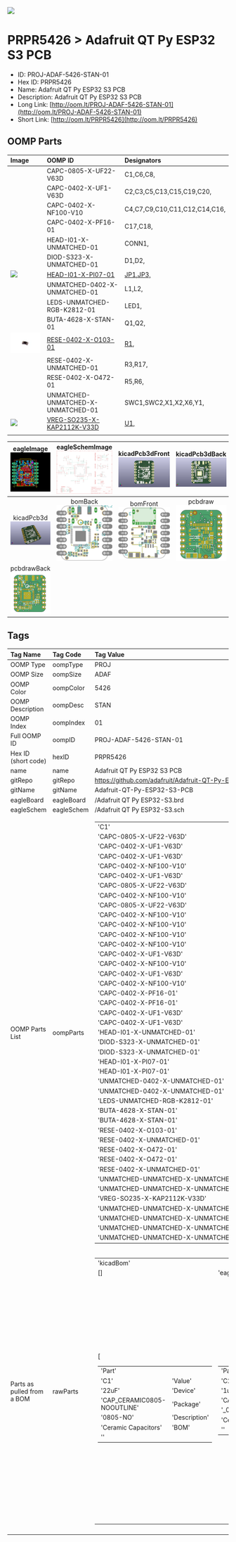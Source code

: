 


  
![][im]
# PRPR5426 > Adafruit QT Py ESP32 S3 PCB

- ID: PROJ-ADAF-5426-STAN-01
- Hex ID: PRPR5426
- Name: Adafruit QT Py ESP32 S3 PCB
- Description: Adafruit QT Py ESP32 S3 PCB
- Long Link: [http://oom.lt/PROJ-ADAF-5426-STAN-01](http://oom.lt/PROJ-ADAF-5426-STAN-01)
- Short Link: [http://oom.lt/PRPR5426](http://oom.lt/PRPR5426)

## OOMP Parts
  

|Image|OOMP ID|Designators|
| :--- | :--- | :--- |
|![]()|CAPC-0805-X-UF22-V63D|C1,C6,C8,|
|![]()|CAPC-0402-X-UF1-V63D|C2,C3,C5,C13,C15,C19,C20,|
|![]()|CAPC-0402-X-NF100-V10|C4,C7,C9,C10,C11,C12,C14,C16,|
|![]()|CAPC-0402-X-PF16-01|C17,C18,|
|![]()|HEAD-I01-X-UNMATCHED-01|CONN1,|
|![]()|DIOD-S323-X-UNMATCHED-01|D1,D2,|
|[![](https://raw.githubusercontent.com/oomlout/oomlout_OOMP_parts_V2/main/HEAD/I01/X/PI07/01/image_140.jpg)](https://github.com/oomlout/oomlout_OOMP_parts_V2/tree/main/HEAD/I01/X/PI07/01/)|[HEAD-I01-X-PI07-01](https://github.com/oomlout/oomlout_OOMP_parts_V2/tree/main/HEAD/I01/X/PI07/01/)|[JP1,JP3,](https://github.com/oomlout/oomlout_OOMP_parts_V2/tree/main/HEAD/I01/X/PI07/01/)|
|![]()|UNMATCHED-0402-X-UNMATCHED-01|L1,L2,|
|![]()|LEDS-UNMATCHED-RGB-K2812-01|LED1,|
|![]()|BUTA-4628-X-STAN-01|Q1,Q2,|
|[![](https://raw.githubusercontent.com/oomlout/oomlout_OOMP_parts_V2/main/RESE/0402/X/O103/01/image_140.jpg)](https://github.com/oomlout/oomlout_OOMP_parts_V2/tree/main/RESE/0402/X/O103/01/)|[RESE-0402-X-O103-01](https://github.com/oomlout/oomlout_OOMP_parts_V2/tree/main/RESE/0402/X/O103/01/)|[R1,](https://github.com/oomlout/oomlout_OOMP_parts_V2/tree/main/RESE/0402/X/O103/01/)|
|![]()|RESE-0402-X-UNMATCHED-01|R3,R17,|
|![]()|RESE-0402-X-O472-01|R5,R6,|
|![]()|UNMATCHED-UNMATCHED-X-UNMATCHED-01|SWC1,SWC2,X1,X2,X6,Y1,|
|[![](https://raw.githubusercontent.com/oomlout/oomlout_OOMP_parts_V2/main/VREG/SO235/X/KAP2112K/V33D/image_140.jpg)](https://github.com/oomlout/oomlout_OOMP_parts_V2/tree/main/VREG/SO235/X/KAP2112K/V33D/)|[VREG-SO235-X-KAP2112K-V33D](https://github.com/oomlout/oomlout_OOMP_parts_V2/tree/main/VREG/SO235/X/KAP2112K/V33D/)|[U1,](https://github.com/oomlout/oomlout_OOMP_parts_V2/tree/main/VREG/SO235/X/KAP2112K/V33D/)|
||||
  

|eagleImage<br>[![](https://raw.githubusercontent.com/oomlout/oomlout_OOMP_projects_V2/main/PROJ/ADAF/5426/STAN/01/eagleImage_140.png)](https://github.com/oomlout/oomlout_OOMP_projects_V2/tree/main/PROJ/ADAF/5426/STAN/01/eagleImage.png)|eagleSchemImage<br>[![](https://raw.githubusercontent.com/oomlout/oomlout_OOMP_projects_V2/main/PROJ/ADAF/5426/STAN/01/eagleSchemImage_140.png)](https://github.com/oomlout/oomlout_OOMP_projects_V2/tree/main/PROJ/ADAF/5426/STAN/01/eagleSchemImage.png)|kicadPcb3dFront<br>[![](https://raw.githubusercontent.com/oomlout/oomlout_OOMP_projects_V2/main/PROJ/ADAF/5426/STAN/01/kicadPcb3dFront_140.png)](https://github.com/oomlout/oomlout_OOMP_projects_V2/tree/main/PROJ/ADAF/5426/STAN/01/kicadPcb3dFront.png)|kicadPcb3dBack<br>[![](https://raw.githubusercontent.com/oomlout/oomlout_OOMP_projects_V2/main/PROJ/ADAF/5426/STAN/01/kicadPcb3dBack_140.png)](https://github.com/oomlout/oomlout_OOMP_projects_V2/tree/main/PROJ/ADAF/5426/STAN/01/kicadPcb3dBack.png)|
| :---: | :---: | :---: | :---: |
|kicadPcb3d<br>[![](https://raw.githubusercontent.com/oomlout/oomlout_OOMP_projects_V2/main/PROJ/ADAF/5426/STAN/01/kicadPcb3d_140.png)](https://github.com/oomlout/oomlout_OOMP_projects_V2/tree/main/PROJ/ADAF/5426/STAN/01/kicadPcb3d.png)|bomBack<br>[![](https://raw.githubusercontent.com/oomlout/oomlout_OOMP_projects_V2/main/PROJ/ADAF/5426/STAN/01/bomBack_140.png)](https://github.com/oomlout/oomlout_OOMP_projects_V2/tree/main/PROJ/ADAF/5426/STAN/01/bomBack.png)|bomFront<br>[![](https://raw.githubusercontent.com/oomlout/oomlout_OOMP_projects_V2/main/PROJ/ADAF/5426/STAN/01/bomFront_140.png)](https://github.com/oomlout/oomlout_OOMP_projects_V2/tree/main/PROJ/ADAF/5426/STAN/01/bomFront.png)|pcbdraw<br>[![](https://raw.githubusercontent.com/oomlout/oomlout_OOMP_projects_V2/main/PROJ/ADAF/5426/STAN/01/pcbdraw_140.png)](https://github.com/oomlout/oomlout_OOMP_projects_V2/tree/main/PROJ/ADAF/5426/STAN/01/pcbdraw.svg)|
|pcbdrawBack<br>[![](https://raw.githubusercontent.com/oomlout/oomlout_OOMP_projects_V2/main/PROJ/ADAF/5426/STAN/01/pcbdrawBack_140.png)](https://github.com/oomlout/oomlout_OOMP_projects_V2/tree/main/PROJ/ADAF/5426/STAN/01/pcbdrawBack.svg)||||

## Tags
  

|Tag Name|Tag Code|Tag Value|
| :--- | :--- | :--- |
|OOMP Type|oompType|PROJ|
|OOMP Size|oompSize|ADAF|
|OOMP Color|oompColor|5426|
|OOMP Description|oompDesc|STAN|
|OOMP Index|oompIndex|01|
|Full OOMP ID|oompID|PROJ-ADAF-5426-STAN-01|
|Hex ID (short code)|hexID|PRPR5426|
|name|name|Adafruit QT Py ESP32 S3 PCB|
|gitRepo|gitRepo|https://github.com/adafruit/Adafruit-QT-Py-ESP32-S3-PCB|
|gitName|gitName|Adafruit-QT-Py-ESP32-S3-PCB|
|eagleBoard|eagleBoard|/Adafruit QT Py ESP32-S3.brd|
|eagleSchem|eagleSchem|/Adafruit QT Py ESP32-S3.sch|
|OOMP Parts List|oompParts|<table><tr><td>'C1'</td></tr><tr><td> 'CAPC-0805-X-UF22-V63D'</td><td> 'C2'</td></tr><tr><td> 'CAPC-0402-X-UF1-V63D'</td><td> 'C3'</td></tr><tr><td> 'CAPC-0402-X-UF1-V63D'</td><td> 'C4'</td></tr><tr><td> 'CAPC-0402-X-NF100-V10'</td><td> 'C5'</td></tr><tr><td> 'CAPC-0402-X-UF1-V63D'</td><td> 'C6'</td></tr><tr><td> 'CAPC-0805-X-UF22-V63D'</td><td> 'C7'</td></tr><tr><td> 'CAPC-0402-X-NF100-V10'</td><td> 'C8'</td></tr><tr><td> 'CAPC-0805-X-UF22-V63D'</td><td> 'C9'</td></tr><tr><td> 'CAPC-0402-X-NF100-V10'</td><td> 'C10'</td></tr><tr><td> 'CAPC-0402-X-NF100-V10'</td><td> 'C11'</td></tr><tr><td> 'CAPC-0402-X-NF100-V10'</td><td> 'C12'</td></tr><tr><td> 'CAPC-0402-X-NF100-V10'</td><td> 'C13'</td></tr><tr><td> 'CAPC-0402-X-UF1-V63D'</td><td> 'C14'</td></tr><tr><td> 'CAPC-0402-X-NF100-V10'</td><td> 'C15'</td></tr><tr><td> 'CAPC-0402-X-UF1-V63D'</td><td> 'C16'</td></tr><tr><td> 'CAPC-0402-X-NF100-V10'</td><td> 'C17'</td></tr><tr><td> 'CAPC-0402-X-PF16-01'</td><td> 'C18'</td></tr><tr><td> 'CAPC-0402-X-PF16-01'</td><td> 'C19'</td></tr><tr><td> 'CAPC-0402-X-UF1-V63D'</td><td> 'C20'</td></tr><tr><td> 'CAPC-0402-X-UF1-V63D'</td><td> 'CONN1'</td></tr><tr><td> 'HEAD-I01-X-UNMATCHED-01'</td><td> 'D1'</td></tr><tr><td> 'DIOD-S323-X-UNMATCHED-01'</td><td> 'D2'</td></tr><tr><td> 'DIOD-S323-X-UNMATCHED-01'</td><td> 'JP1'</td></tr><tr><td> 'HEAD-I01-X-PI07-01'</td><td> 'JP3'</td></tr><tr><td> 'HEAD-I01-X-PI07-01'</td><td> 'L1'</td></tr><tr><td> 'UNMATCHED-0402-X-UNMATCHED-01'</td><td> 'L2'</td></tr><tr><td> 'UNMATCHED-0402-X-UNMATCHED-01'</td><td> 'LED1'</td></tr><tr><td> 'LEDS-UNMATCHED-RGB-K2812-01'</td><td> 'Q1'</td></tr><tr><td> 'BUTA-4628-X-STAN-01'</td><td> 'Q2'</td></tr><tr><td> 'BUTA-4628-X-STAN-01'</td><td> 'R1'</td></tr><tr><td> 'RESE-0402-X-O103-01'</td><td> 'R3'</td></tr><tr><td> 'RESE-0402-X-UNMATCHED-01'</td><td> 'R5'</td></tr><tr><td> 'RESE-0402-X-O472-01'</td><td> 'R6'</td></tr><tr><td> 'RESE-0402-X-O472-01'</td><td> 'R17'</td></tr><tr><td> 'RESE-0402-X-UNMATCHED-01'</td><td> 'SWC1'</td></tr><tr><td> 'UNMATCHED-UNMATCHED-X-UNMATCHED-01'</td><td> 'SWC2'</td></tr><tr><td> 'UNMATCHED-UNMATCHED-X-UNMATCHED-01'</td><td> 'U1'</td></tr><tr><td> 'VREG-SO235-X-KAP2112K-V33D'</td><td> 'X1'</td></tr><tr><td> 'UNMATCHED-UNMATCHED-X-UNMATCHED-01'</td><td> 'X2'</td></tr><tr><td> 'UNMATCHED-UNMATCHED-X-UNMATCHED-01'</td><td> 'X6'</td></tr><tr><td> 'UNMATCHED-UNMATCHED-X-UNMATCHED-01'</td><td> 'Y1'</td></tr><tr><td> 'UNMATCHED-UNMATCHED-X-UNMATCHED-01'</td></tr></table>|
|Parts as pulled from a BOM|rawParts|<table><tr><td>'kicadBom'</td></tr><tr><td> []</td><td> 'eagleBom'</td></tr><tr><td> [<table><tr><td>'Part'</td></tr><tr><td> 'C1'</td><td> 'Value'</td></tr><tr><td> '22uF'</td><td> 'Device'</td></tr><tr><td> 'CAP_CERAMIC0805-NOOUTLINE'</td><td> 'Package'</td></tr><tr><td> '0805-NO'</td><td> 'Description'</td></tr><tr><td> 'Ceramic Capacitors'</td><td> 'BOM'</td></tr><tr><td> ''</td></tr></table></td><td> <table><tr><td>'Part'</td></tr><tr><td> 'C2'</td><td> 'Value'</td></tr><tr><td> '1uF'</td><td> 'Device'</td></tr><tr><td> 'CAP_CERAMIC_0402NO'</td><td> 'Package'</td></tr><tr><td> '_0402NO'</td><td> 'Description'</td></tr><tr><td> 'Ceramic Capacitors'</td><td> 'BOM'</td></tr><tr><td> ''</td></tr></table></td><td> <table><tr><td>'Part'</td></tr><tr><td> 'C3'</td><td> 'Value'</td></tr><tr><td> '1uF'</td><td> 'Device'</td></tr><tr><td> 'CAP_CERAMIC_0402NO'</td><td> 'Package'</td></tr><tr><td> '_0402NO'</td><td> 'Description'</td></tr><tr><td> 'Ceramic Capacitors'</td><td> 'BOM'</td></tr><tr><td> ''</td></tr></table></td><td> <table><tr><td>'Part'</td></tr><tr><td> 'C4'</td><td> 'Value'</td></tr><tr><td> '0.1uF'</td><td> 'Device'</td></tr><tr><td> 'CAP_CERAMIC_0402NO'</td><td> 'Package'</td></tr><tr><td> '_0402NO'</td><td> 'Description'</td></tr><tr><td> 'Ceramic Capacitors'</td><td> 'BOM'</td></tr><tr><td> ''</td></tr></table></td><td> <table><tr><td>'Part'</td></tr><tr><td> 'C5'</td><td> 'Value'</td></tr><tr><td> '1uF'</td><td> 'Device'</td></tr><tr><td> 'CAP_CERAMIC_0402NO'</td><td> 'Package'</td></tr><tr><td> '_0402NO'</td><td> 'Description'</td></tr><tr><td> 'Ceramic Capacitors'</td><td> 'BOM'</td></tr><tr><td> ''</td></tr></table></td><td> <table><tr><td>'Part'</td></tr><tr><td> 'C6'</td><td> 'Value'</td></tr><tr><td> '22uF'</td><td> 'Device'</td></tr><tr><td> 'CAP_CERAMIC0805-NOOUTLINE'</td><td> 'Package'</td></tr><tr><td> '0805-NO'</td><td> 'Description'</td></tr><tr><td> 'Ceramic Capacitors'</td><td> 'BOM'</td></tr><tr><td> ''</td></tr></table></td><td> <table><tr><td>'Part'</td></tr><tr><td> 'C7'</td><td> 'Value'</td></tr><tr><td> 'TBD'</td><td> 'Device'</td></tr><tr><td> 'CAP_CERAMIC_0402NO'</td><td> 'Package'</td></tr><tr><td> '_0402NO'</td><td> 'Description'</td></tr><tr><td> 'Ceramic Capacitors'</td><td> 'BOM'</td></tr><tr><td> ''</td></tr></table></td><td> <table><tr><td>'Part'</td></tr><tr><td> 'C8'</td><td> 'Value'</td></tr><tr><td> '22uF'</td><td> 'Device'</td></tr><tr><td> 'CAP_CERAMIC0805-NOOUTLINE'</td><td> 'Package'</td></tr><tr><td> '0805-NO'</td><td> 'Description'</td></tr><tr><td> 'Ceramic Capacitors'</td><td> 'BOM'</td></tr><tr><td> ''</td></tr></table></td><td> <table><tr><td>'Part'</td></tr><tr><td> 'C9'</td><td> 'Value'</td></tr><tr><td> 'TBD'</td><td> 'Device'</td></tr><tr><td> 'CAP_CERAMIC_0402NO'</td><td> 'Package'</td></tr><tr><td> '_0402NO'</td><td> 'Description'</td></tr><tr><td> 'Ceramic Capacitors'</td><td> 'BOM'</td></tr><tr><td> ''</td></tr></table></td><td> <table><tr><td>'Part'</td></tr><tr><td> 'C10'</td><td> 'Value'</td></tr><tr><td> '0.1uF'</td><td> 'Device'</td></tr><tr><td> 'CAP_CERAMIC_0402NO'</td><td> 'Package'</td></tr><tr><td> '_0402NO'</td><td> 'Description'</td></tr><tr><td> 'Ceramic Capacitors'</td><td> 'BOM'</td></tr><tr><td> ''</td></tr></table></td><td> <table><tr><td>'Part'</td></tr><tr><td> 'C11'</td><td> 'Value'</td></tr><tr><td> '0.1uF'</td><td> 'Device'</td></tr><tr><td> 'CAP_CERAMIC_0402NO'</td><td> 'Package'</td></tr><tr><td> '_0402NO'</td><td> 'Description'</td></tr><tr><td> 'Ceramic Capacitors'</td><td> 'BOM'</td></tr><tr><td> ''</td></tr></table></td><td> <table><tr><td>'Part'</td></tr><tr><td> 'C12'</td><td> 'Value'</td></tr><tr><td> '0.1uF'</td><td> 'Device'</td></tr><tr><td> 'CAP_CERAMIC_0402NO'</td><td> 'Package'</td></tr><tr><td> '_0402NO'</td><td> 'Description'</td></tr><tr><td> 'Ceramic Capacitors'</td><td> 'BOM'</td></tr><tr><td> ''</td></tr></table></td><td> <table><tr><td>'Part'</td></tr><tr><td> 'C13'</td><td> 'Value'</td></tr><tr><td> '1uF'</td><td> 'Device'</td></tr><tr><td> 'CAP_CERAMIC_0402NO'</td><td> 'Package'</td></tr><tr><td> '_0402NO'</td><td> 'Description'</td></tr><tr><td> 'Ceramic Capacitors'</td><td> 'BOM'</td></tr><tr><td> ''</td></tr></table></td><td> <table><tr><td>'Part'</td></tr><tr><td> 'C14'</td><td> 'Value'</td></tr><tr><td> '0.1uF'</td><td> 'Device'</td></tr><tr><td> 'CAP_CERAMIC_0402NO'</td><td> 'Package'</td></tr><tr><td> '_0402NO'</td><td> 'Description'</td></tr><tr><td> 'Ceramic Capacitors'</td><td> 'BOM'</td></tr><tr><td> ''</td></tr></table></td><td> <table><tr><td>'Part'</td></tr><tr><td> 'C15'</td><td> 'Value'</td></tr><tr><td> '1uF'</td><td> 'Device'</td></tr><tr><td> 'CAP_CERAMIC_0402NO'</td><td> 'Package'</td></tr><tr><td> '_0402NO'</td><td> 'Description'</td></tr><tr><td> 'Ceramic Capacitors'</td><td> 'BOM'</td></tr><tr><td> ''</td></tr></table></td><td> <table><tr><td>'Part'</td></tr><tr><td> 'C16'</td><td> 'Value'</td></tr><tr><td> '0.1uF'</td><td> 'Device'</td></tr><tr><td> 'CAP_CERAMIC_0402NO'</td><td> 'Package'</td></tr><tr><td> '_0402NO'</td><td> 'Description'</td></tr><tr><td> 'Ceramic Capacitors'</td><td> 'BOM'</td></tr><tr><td> ''</td></tr></table></td><td> <table><tr><td>'Part'</td></tr><tr><td> 'C17'</td><td> 'Value'</td></tr><tr><td> '16pF'</td><td> 'Device'</td></tr><tr><td> 'CAP_CERAMIC_0402NO'</td><td> 'Package'</td></tr><tr><td> '_0402NO'</td><td> 'Description'</td></tr><tr><td> 'Ceramic Capacitors'</td><td> 'BOM'</td></tr><tr><td> ''</td></tr></table></td><td> <table><tr><td>'Part'</td></tr><tr><td> 'C18'</td><td> 'Value'</td></tr><tr><td> '16pF'</td><td> 'Device'</td></tr><tr><td> 'CAP_CERAMIC_0402NO'</td><td> 'Package'</td></tr><tr><td> '_0402NO'</td><td> 'Description'</td></tr><tr><td> 'Ceramic Capacitors'</td><td> 'BOM'</td></tr><tr><td> ''</td></tr></table></td><td> <table><tr><td>'Part'</td></tr><tr><td> 'C19'</td><td> 'Value'</td></tr><tr><td> '1uF'</td><td> 'Device'</td></tr><tr><td> 'CAP_CERAMIC_0402NO'</td><td> 'Package'</td></tr><tr><td> '_0402NO'</td><td> 'Description'</td></tr><tr><td> 'Ceramic Capacitors'</td><td> 'BOM'</td></tr><tr><td> ''</td></tr></table></td><td> <table><tr><td>'Part'</td></tr><tr><td> 'C20'</td><td> 'Value'</td></tr><tr><td> '1uF'</td><td> 'Device'</td></tr><tr><td> 'CAP_CERAMIC_0402NO'</td><td> 'Package'</td></tr><tr><td> '_0402NO'</td><td> 'Description'</td></tr><tr><td> 'Ceramic Capacitors'</td><td> 'BOM'</td></tr><tr><td> ''</td></tr></table></td><td> <table><tr><td>'Part'</td></tr><tr><td> 'CONN1'</td><td> 'Value'</td></tr><tr><td> 'STEMMA_I2C_QTSKINNY'</td><td> 'Device'</td></tr><tr><td> 'STEMMA_I2C_QTSKINNY'</td><td> 'Package'</td></tr><tr><td> 'JST_SH4_SKINNY'</td><td> 'Description'</td></tr><tr><td> ''</td><td> 'BOM'</td></tr><tr><td> ''</td></tr></table></td><td> <table><tr><td>'Part'</td></tr><tr><td> 'D1'</td><td> 'Value'</td></tr><tr><td> '  NSR0320'</td><td> 'Device'</td></tr><tr><td> 'DIODE_SOD323MINI'</td><td> 'Package'</td></tr><tr><td> 'SOD-323_MINI'</td><td> 'Description'</td></tr><tr><td> 'Diode'</td><td> 'BOM'</td></tr><tr><td> ''</td></tr></table></td><td> <table><tr><td>'Part'</td></tr><tr><td> 'D2'</td><td> 'Value'</td></tr><tr><td> '  NSR0320'</td><td> 'Device'</td></tr><tr><td> 'DIODE_SOD323MINI'</td><td> 'Package'</td></tr><tr><td> 'SOD-323_MINI'</td><td> 'Description'</td></tr><tr><td> 'Diode'</td><td> 'BOM'</td></tr><tr><td> ''</td></tr></table></td><td> <table><tr><td>'Part'</td></tr><tr><td> 'GND'</td><td> 'Value'</td></tr><tr><td> ''</td><td> 'Device'</td></tr><tr><td> 'TESTPOINT_MINUS'</td><td> 'Package'</td></tr><tr><td> 'TESTPOINT_MINUS_1X3MM'</td><td> 'Description'</td></tr><tr><td> 'Test Point'</td><td> 'BOM'</td></tr><tr><td> ''</td></tr></table></td><td> <table><tr><td>'Part'</td></tr><tr><td> 'JP1'</td><td> 'Value'</td></tr><tr><td> ''</td><td> 'Device'</td></tr><tr><td> 'HEADER-1X7_CASTEL'</td><td> 'Package'</td></tr><tr><td> '1X07_CASTEL'</td><td> 'Description'</td></tr><tr><td> 'PIN HEADER'</td><td> 'BOM'</td></tr><tr><td> ''</td></tr></table></td><td> <table><tr><td>'Part'</td></tr><tr><td> 'JP3'</td><td> 'Value'</td></tr><tr><td> ''</td><td> 'Device'</td></tr><tr><td> 'HEADER-1X7_CASTEL'</td><td> 'Package'</td></tr><tr><td> '1X07_CASTEL'</td><td> 'Description'</td></tr><tr><td> 'PIN HEADER'</td><td> 'BOM'</td></tr><tr><td> ''</td></tr></table></td><td> <table><tr><td>'Part'</td></tr><tr><td> 'L1'</td><td> 'Value'</td></tr><tr><td> '2nH'</td><td> 'Device'</td></tr><tr><td> 'RESISTOR_0402NO'</td><td> 'Package'</td></tr><tr><td> '_0402NO'</td><td> 'Description'</td></tr><tr><td> 'Resistors'</td><td> 'BOM'</td></tr><tr><td> ''</td></tr></table></td><td> <table><tr><td>'Part'</td></tr><tr><td> 'L2'</td><td> 'Value'</td></tr><tr><td> '0 ohm'</td><td> 'Device'</td></tr><tr><td> 'INDUCTOR_0402'</td><td> 'Package'</td></tr><tr><td> '_0402'</td><td> 'Description'</td></tr><tr><td> 'Inductors'</td><td> 'BOM'</td></tr><tr><td> ''</td></tr></table></td><td> <table><tr><td>'Part'</td></tr><tr><td> 'LED1'</td><td> 'Value'</td></tr><tr><td> 'WS2812B_SK6805_1515'</td><td> 'Device'</td></tr><tr><td> 'WS2812B_SK6805_1515'</td><td> 'Package'</td></tr><tr><td> 'SK6805_1515'</td><td> 'Description'</td></tr><tr><td> ''</td><td> 'BOM'</td></tr><tr><td> ''</td></tr></table></td><td> <table><tr><td>'Part'</td></tr><tr><td> 'Q1'</td><td> 'Value'</td></tr><tr><td> 'BOOT0'</td><td> 'Device'</td></tr><tr><td> 'SWITCH_TACT_SMT4.6X2.8'</td><td> 'Package'</td></tr><tr><td> 'BTN_KMR2_4.6X2.8'</td><td> 'Description'</td></tr><tr><td> 'SMT Tact Switches'</td><td> 'BOM'</td></tr><tr><td> ''</td></tr></table></td><td> <table><tr><td>'Part'</td></tr><tr><td> 'Q2'</td><td> 'Value'</td></tr><tr><td> 'reset'</td><td> 'Device'</td></tr><tr><td> 'SWITCH_TACT_SMT4.6X2.8'</td><td> 'Package'</td></tr><tr><td> 'BTN_KMR2_4.6X2.8'</td><td> 'Description'</td></tr><tr><td> 'SMT Tact Switches'</td><td> 'BOM'</td></tr><tr><td> ''</td></tr></table></td><td> <table><tr><td>'Part'</td></tr><tr><td> 'R1'</td><td> 'Value'</td></tr><tr><td> '10K'</td><td> 'Device'</td></tr><tr><td> 'RESISTOR_0402NO'</td><td> 'Package'</td></tr><tr><td> '_0402NO'</td><td> 'Description'</td></tr><tr><td> 'Resistors'</td><td> 'BOM'</td></tr><tr><td> ''</td></tr></table></td><td> <table><tr><td>'Part'</td></tr><tr><td> 'R3'</td><td> 'Value'</td></tr><tr><td> '0'</td><td> 'Device'</td></tr><tr><td> 'RESISTOR_0402NO'</td><td> 'Package'</td></tr><tr><td> '_0402NO'</td><td> 'Description'</td></tr><tr><td> 'Resistors'</td><td> 'BOM'</td></tr><tr><td> ''</td></tr></table></td><td> <table><tr><td>'Part'</td></tr><tr><td> 'R5'</td><td> 'Value'</td></tr><tr><td> '5.1K'</td><td> 'Device'</td></tr><tr><td> 'RESISTOR_0402NO'</td><td> 'Package'</td></tr><tr><td> '_0402NO'</td><td> 'Description'</td></tr><tr><td> 'Resistors'</td><td> 'BOM'</td></tr><tr><td> ''</td></tr></table></td><td> <table><tr><td>'Part'</td></tr><tr><td> 'R6'</td><td> 'Value'</td></tr><tr><td> '5.1K'</td><td> 'Device'</td></tr><tr><td> 'RESISTOR_0402NO'</td><td> 'Package'</td></tr><tr><td> '_0402NO'</td><td> 'Description'</td></tr><tr><td> 'Resistors'</td><td> 'BOM'</td></tr><tr><td> ''</td></tr></table></td><td> <table><tr><td>'Part'</td></tr><tr><td> 'R17'</td><td> 'Value'</td></tr><tr><td> '1Meg'</td><td> 'Device'</td></tr><tr><td> 'RESISTOR_0402NO'</td><td> 'Package'</td></tr><tr><td> '_0402NO'</td><td> 'Description'</td></tr><tr><td> 'Resistors'</td><td> 'BOM'</td></tr><tr><td> ''</td></tr></table></td><td> <table><tr><td>'Part'</td></tr><tr><td> 'SWC1'</td><td> 'Value'</td></tr><tr><td> 'TPB1</td><td>27'</td><td> 'Device'</td></tr><tr><td> 'TPB1</td><td>27'</td><td> 'Package'</td></tr><tr><td> 'B1</td><td>27'</td><td> 'Description'</td></tr><tr><td> 'Test pad'</td><td> 'BOM'</td></tr><tr><td> ''</td></tr></table></td><td> <table><tr><td>'Part'</td></tr><tr><td> 'SWC2'</td><td> 'Value'</td></tr><tr><td> 'TPB1</td><td>27'</td><td> 'Device'</td></tr><tr><td> 'TPB1</td><td>27'</td><td> 'Package'</td></tr><tr><td> 'B1</td><td>27'</td><td> 'Description'</td></tr><tr><td> 'Test pad'</td><td> 'BOM'</td></tr><tr><td> ''</td></tr></table></td><td> <table><tr><td>'Part'</td></tr><tr><td> 'U$6'</td><td> 'Value'</td></tr><tr><td> 'FIDUCIAL_1MM'</td><td> 'Device'</td></tr><tr><td> 'FIDUCIAL_1MM'</td><td> 'Package'</td></tr><tr><td> 'FIDUCIAL_1MM'</td><td> 'Description'</td></tr><tr><td> 'Fiducial Alignment Points'</td><td> 'BOM'</td></tr><tr><td> 'EXCLUDE'</td></tr></table></td><td> <table><tr><td>'Part'</td></tr><tr><td> 'U$8'</td><td> 'Value'</td></tr><tr><td> 'FIDUCIAL_1MM'</td><td> 'Device'</td></tr><tr><td> 'FIDUCIAL_1MM'</td><td> 'Package'</td></tr><tr><td> 'FIDUCIAL_1MM'</td><td> 'Description'</td></tr><tr><td> 'Fiducial Alignment Points'</td><td> 'BOM'</td></tr><tr><td> 'EXCLUDE'</td></tr></table></td><td> <table><tr><td>'Part'</td></tr><tr><td> 'U1'</td><td> 'Value'</td></tr><tr><td> 'AP2112K-3.3'</td><td> 'Device'</td></tr><tr><td> 'VREG_SOT23-5'</td><td> 'Package'</td></tr><tr><td> 'SOT23-5'</td><td> 'Description'</td></tr><tr><td> 'SOT23-5 Fixed Voltage Regulators'</td><td> 'BOM'</td></tr><tr><td> ''</td></tr></table></td><td> <table><tr><td>'Part'</td></tr><tr><td> 'VBAT'</td><td> 'Value'</td></tr><tr><td> ''</td><td> 'Device'</td></tr><tr><td> 'TESTPOINT_PLUS13'</td><td> 'Package'</td></tr><tr><td> 'TESTPOINT_PLUS_1X3MM'</td><td> 'Description'</td></tr><tr><td> 'Test Point'</td><td> 'BOM'</td></tr><tr><td> ''</td></tr></table></td><td> <table><tr><td>'Part'</td></tr><tr><td> 'X1'</td><td> 'Value'</td></tr><tr><td> '2.4 GHz Antenna'</td><td> 'Device'</td></tr><tr><td> 'ANTENNA_JOHANSON_2450AT18B100'</td><td> 'Package'</td></tr><tr><td> 'ANT_2450AT18B100'</td><td> 'Description'</td></tr><tr><td> 'Johanson 2.4GHz Chip Antenna (1206 Package)'</td><td> 'BOM'</td></tr><tr><td> ''</td></tr></table></td><td> <table><tr><td>'Part'</td></tr><tr><td> 'X2'</td><td> 'Value'</td></tr><tr><td> 'ESP32-S3QFN54'</td><td> 'Device'</td></tr><tr><td> 'ESP32-S3QFN54'</td><td> 'Package'</td></tr><tr><td> 'QFN56_7X7'</td><td> 'Description'</td></tr><tr><td> ''</td><td> 'BOM'</td></tr><tr><td> ''</td></tr></table></td><td> <table><tr><td>'Part'</td></tr><tr><td> 'X6'</td><td> 'Value'</td></tr><tr><td> 'USB TYPE C'</td><td> 'Device'</td></tr><tr><td> 'USB_C'</td><td> 'Package'</td></tr><tr><td> 'USB_C_CUSB31-CFM2AX-01-X'</td><td> 'Description'</td></tr><tr><td> 'USB Type-C USB 2.0 Connector'</td><td> 'BOM'</td></tr><tr><td> ''</td></tr></table></td><td> <table><tr><td>'Part'</td></tr><tr><td> 'Y1'</td><td> 'Value'</td></tr><tr><td> '40MHz'</td><td> 'Device'</td></tr><tr><td> 'CRYSTAL_2X1.6MM'</td><td> 'Package'</td></tr><tr><td> 'CRYSTAL_2X1.6'</td><td> 'Description'</td></tr><tr><td> 'Crystals'</td><td> 'BOM'</td></tr><tr><td> ''</td></tr></table>]</td></tr></table>|
||||



[im]: PROJ/ADAF/5426/STAN/01/kicadPcb3d_450.png
